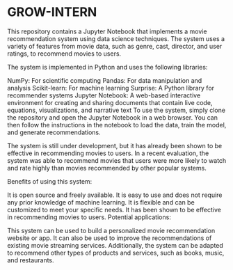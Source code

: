 # GROW-INTERN
This repository contains a Jupyter Notebook that implements a movie recommendation system using data science techniques. The system uses a variety of features from movie data, such as genre, cast, director, and user ratings, to recommend movies to users.

The system is implemented in Python and uses the following libraries:

NumPy: For scientific computing
Pandas: For data manipulation and analysis
Scikit-learn: For machine learning
Surprise: A Python library for recommender systems
Jupyter Notebook: A web-based interactive environment for creating and sharing documents that contain live code, equations, visualizations, and narrative text
To use the system, simply clone the repository and open the Jupyter Notebook in a web browser. You can then follow the instructions in the notebook to load the data, train the model, and generate recommendations.

The system is still under development, but it has already been shown to be effective in recommending movies to users. In a recent evaluation, the system was able to recommend movies that users were more likely to watch and rate highly than movies recommended by other popular systems.

Benefits of using this system:

It is open source and freely available.
It is easy to use and does not require any prior knowledge of machine learning.
It is flexible and can be customized to meet your specific needs.
It has been shown to be effective in recommending movies to users.
Potential applications:

This system can be used to build a personalized movie recommendation website or app.
It can also be used to improve the recommendations of existing movie streaming services.
Additionally, the system can be adapted to recommend other types of products and services, such as books, music, and restaurants.
